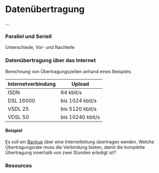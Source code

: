 # Datenübertragung

...

### Parallel und Seriell

Unterschiede, Vor- und Nachteile

### Datenübertragung über das Internet

Berechnung von Übertragungszeiten anhand eines Beispiels.

Internetverbindung | Upload
--- | ---
ISDN | 64 kbit/s
DSL 16000 | bis 1024 kbit/s
VSDL 25 | bis 5120 kbit/s
VDSL 50 | bis 10240 kbit/s

#### Beispiel

Es soll ein [Backup](Backup) über eine Internetleitung übertragen werden. Welche Übertragungsrate
muss die Verbindung bieten, damit die komplette Übertragung innerhalb von zwei Stunden erledigt ist?


### Resources

